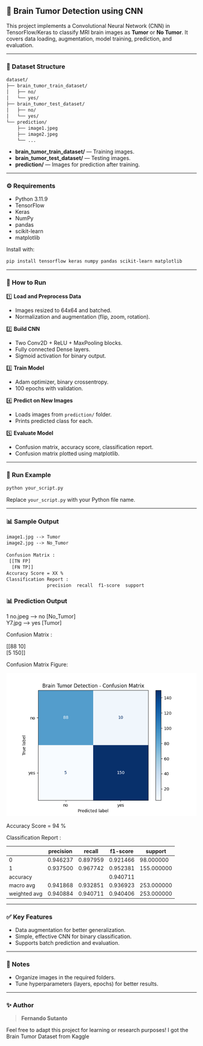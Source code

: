 ## 🧠 Brain Tumor Detection using CNN

This project implements a Convolutional Neural Network (CNN) in TensorFlow/Keras to classify MRI brain images as **Tumor** or **No Tumor**. It covers data loading, augmentation, model training, prediction, and evaluation.

---

### 📂 Dataset Structure

```
dataset/
├── brain_tumor_train_dataset/
│   ├── no/
│   └── yes/
├── brain_tumor_test_dataset/
│   ├── no/
│   └── yes/
└── prediction/
    ├── image1.jpeg
    ├── image2.jpeg
    └── ...
```

- **brain_tumor_train_dataset/** — Training images.
- **brain_tumor_test_dataset/** — Testing images.
- **prediction/** — Images for prediction after training.

---

### ⚙️ Requirements

- Python 3.11.9
- TensorFlow
- Keras
- NumPy
- pandas
- scikit-learn
- matplotlib

Install with:

```bash
pip install tensorflow keras numpy pandas scikit-learn matplotlib
```

---

### 🚀 How to Run

1️⃣ **Load and Preprocess Data**

- Images resized to 64x64 and batched.
- Normalization and augmentation (flip, zoom, rotation).

2️⃣ **Build CNN**

- Two Conv2D + ReLU + MaxPooling blocks.
- Fully connected Dense layers.
- Sigmoid activation for binary output.

3️⃣ **Train Model**

- Adam optimizer, binary crossentropy.
- 100 epochs with validation.

4️⃣ **Predict on New Images**

- Loads images from `prediction/` folder.
- Prints predicted class for each.

5️⃣ **Evaluate Model**

- Confusion matrix, accuracy score, classification report.
- Confusion matrix plotted using matplotlib.

---

### 🏁 Run Example

```bash
python your_script.py
```

Replace `your_script.py` with your Python file name.

---

### 📊 Sample Output

```
image1.jpg --> Tumor
image2.jpg --> No_Tumor

Confusion Matrix :
 [[TN FP]
  [FN TP]]
Accuracy Score = XX %
Classification Report :
               precision  recall  f1-score  support
```

### 📊 Prediction Output

1 no.jpeg --> no [No_Tumor]  
Y7.jpg --> yes [Tumor]

Confusion Matrix :

[[88 10]  
 [5 150]]

Confusion Matrix Figure:

![Confusion Matrix](confusion_matrix.png)

Accuracy Score = 94 %

Classification Report :

|           | precision | recall | f1-score | support |
|-----------|-----------|--------|----------|---------|
| 0         | 0.946237  | 0.897959 | 0.921466 | 98.000000 |
| 1         | 0.937500  | 0.967742 | 0.952381 | 155.000000 |
| accuracy  |           |         | 0.940711 |  |
| macro avg | 0.941868  | 0.932851 | 0.936923 | 253.000000 |
| weighted avg | 0.940884 | 0.940711 | 0.940406 | 253.000000 |


---

### ✅ Key Features

- Data augmentation for better generalization.
- Simple, effective CNN for binary classification.
- Supports batch prediction and evaluation.

---

### 📌 Notes

- Organize images in the required folders.
- Tune hyperparameters (layers, epochs) for better results.

---

### ✨ Author

> **Fernando Sutanto**

Feel free to adapt this project for learning or research purposes! I got the Brain Tumor Dataset from Kaggle
